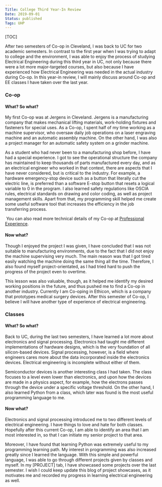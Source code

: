 ```yaml
---
Title: College Third Year-In Review
Date: 2019-09-01
Status: published
Tags: UHP
---
```

[TOC]

After two semesters of Co-op in Cleveland, I was back to UC for two academic semesters. In contrast to the first year when I was trying to adapt to college and the environment, I was able to enjoy the process of studying Electrical Engineering during this third year in UC, not only because there were a lot more major-targeted courses, but also because I have experienced how Electrical Engineering was needed in the actual industry during Co-op. In this year-in review, I will mainly discuss around Co-op and EE classes I have taken over the last year. 

### Co-op

#### What? So what?

My first Co-op was at Jergens in Cleveland. Jergens is a manufacturing company that makes mechanical lifting materials, work-holding fixtures and fasteners for special uses. As a Co-op, I spent half of my time working as a machine supervisor, who oversaw daily job operations on a laser engraving machine and an automatic assembly machine. On the other hand, I was also a project manager for an automatic safety system on a grinder machine. 


As a student who had never been to a manufacturing shop before, I have had a special experience. I got to see the operational structure the company has maintained to keep thousands of parts manufactured every day, and as an electrical engineer who worked in that context, there are aspects that I have never considered, but is critical to the industry. For example, a hardware emergency-stop device such as a button that literally cut the electric line, is preferred than a software E-stop button that resets a logical variable to 0 in the program. I also learned safety regulations like OSCIA rules, electrical standards on drawing and color coding, as well as project management skills. Apart from that, my programming skill helped me create some useful software tool that increases the efficiency in the job transferring process. 

​
You can also read more technical details of my Co-op at [Professional Experience](https://liu2z2.github.io/pro-exp.html).

#### Now what?

Though I enjoyed the project I was given, I have concluded that I was not suitable to manufacturing environments, due to the fact that I did not enjoy the machine supervising very much. The main reason was that I got tired easily watching the machine doing the same thing all the time. Therefore, I also found myself project-orientated, as I had tried hard to push the progress of the project even to overtime. 


This lesson was also valuable, though, as it helped me identify my desired working positions in the future, and thus pushed me to find a Co-op in another industry. Currently I am Co-oping in Ethicon, which is a company that prototypes medical surgery devices. After this semester of Co-op, I believe I will have another type of experience of electrical engineering.

### Classes

#### What? So what?

Back to UC, during the last two semesters, I have learned a lot more about electronics and signal processing. Electronics had taught me different implementations of hardware designs, which is the very foundation of all silicon-based devices. Signal processing, however, is a field where engineers cares more about the data incorporated inside the electronics devices. Electrical engineering is incomplete without either of them. 

Semiconductor devices is another interesting class I had taken. The class focuses to a level even lower than electronics, and upon how the devices are made in a physics aspect, for example, how the electrons passes through the device under a specific voltage threshold. On the other hand, I also learned Python from a class, which later was found is the most useful programming language to me. 

#### Now what?

Electronics and signal processing introduced me to two different levels of electrical engineering. I have things to love and hate for both classes. Hopefully after this current Co-op, I am able to identify an area that I am most interested in, so that I can initiate my senior project to that area. 

Moreover, I have found that learning Python was extremely useful to my programming learning path. My interest in programming was also increased greatly since I learned the language. With this simple and powerful language, I was able to go through different projects given by classes and myself. In my [PROJECT] tab, I have showcased some projects over the last semester. I wish I could keep update this blog of project showcases, as it motivates me and recorded my progress in learning electrical engineering as well. 